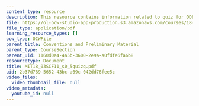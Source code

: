 ```yaml
---
content_type: resource
description: This resource contains information related to quiz for ODE.
file: https://ol-ocw-studio-app-production.s3.amazonaws.com/courses/18-03sc-differential-equations-fall-2011/2b37d789565243bca69c042dd76fee5c_MIT18_03SCF11_s0_5quizq.pdf
file_type: application/pdf
learning_resource_types: []
ocw_type: OCWFile
parent_title: Conventions and Preliminary Material
parent_type: CourseSection
parent_uid: 1160d0a4-4a5b-3600-2e9a-a0fdfe6fa6b8
resourcetype: Document
title: MIT18_03SCF11_s0_5quizq.pdf
uid: 2b37d789-5652-43bc-a69c-042dd76fee5c
video_files:
  video_thumbnail_file: null
video_metadata:
  youtube_id: null
---
```

